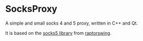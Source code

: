 # SocksProxy
A simple and small socks 4 and 5 proxy, written in C++ and Qt.

It is based on the [socks5 library](https://github.com/raptorswing/Qt-Socks-Server) from [raptorswing](https://github.com/raptorswing).
